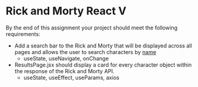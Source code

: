 # Rick and Morty React V

By the end of this assignment your project should meet the following requirements:
    
  - Add a search bar to the Rick and Morty that will be displayed across all pages and allows the user to search characters by [name](https://rickandmortyapi.com/documentation/#filter-characters)
    - useState, useNavigate, onChange
  - ResultsPage.jsx should display a card for every character object within the response of the Rick and Morty API.
    - useState, useEffect, useParams, axios
